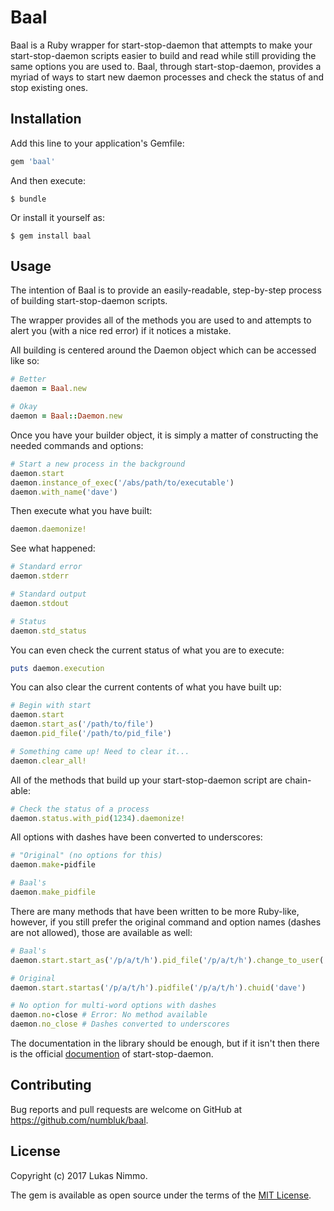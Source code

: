# Baal

Baal is a Ruby wrapper for start-stop-daemon that attempts to make your start-stop-daemon scripts easier to build and
read while still providing the same options you are used to. Baal, through start-stop-daemon, provides a myriad of ways
to start new daemon processes and check the status of and stop existing ones.

## Installation

Add this line to your application's Gemfile:

```ruby
gem 'baal'
```

And then execute:

    $ bundle

Or install it yourself as:

    $ gem install baal

## Usage

The intention of Baal is to provide an easily-readable, step-by-step process of building start-stop-daemon scripts.

The wrapper provides all of the methods you are used to and attempts to alert you (with a nice red error) if it notices
a mistake.

All building is centered around the Daemon object which can be accessed like so:

```ruby
# Better
daemon = Baal.new

# Okay
daemon = Baal::Daemon.new
```

Once you have your builder object, it is simply a matter of constructing the needed commands and options:

```ruby
# Start a new process in the background
daemon.start
daemon.instance_of_exec('/abs/path/to/executable')
daemon.with_name('dave')
```

Then execute what you have built:

```ruby
daemon.daemonize!
```

See what happened:

```ruby
# Standard error
daemon.stderr

# Standard output
daemon.stdout

# Status
daemon.std_status
```

You can even check the current status of what you are to execute:

```ruby
puts daemon.execution
```

You can also clear the current contents of what you have built up:

```ruby
# Begin with start
daemon.start
daemon.start_as('/path/to/file')
daemon.pid_file('/path/to/pid_file')

# Something came up! Need to clear it...
daemon.clear_all!
```

All of the methods that build up your start-stop-daemon script are chain-able:

```ruby
# Check the status of a process
daemon.status.with_pid(1234).daemonize!
```

All options with dashes have been converted to underscores:

```ruby
# "Original" (no options for this)
daemon.make-pidfile

# Baal's
daemon.make_pidfile
```
 
There are many methods that have been written to be more Ruby-like, however, if you still prefer the original
command and option names (dashes are not allowed), those are available as well:

```ruby
# Baal's
daemon.start.start_as('/p/a/t/h').pid_file('/p/a/t/h').change_to_user('dave')

# Original
daemon.start.startas('/p/a/t/h').pidfile('/p/a/t/h').chuid('dave')

# No option for multi-word options with dashes
daemon.no-close # Error: No method available
daemon.no_close # Dashes converted to underscores
```

The documentation in the library should be enough, but if it isn't then there is the official 
[documention](https://manpages.debian.org/jessie/dpkg/start-stop-daemon.8.en.html) of start-stop-daemon.

## Contributing

Bug reports and pull requests are welcome on GitHub at https://github.com/numbluk/baal.

## License

Copyright (c) 2017 Lukas Nimmo.

The gem is available as open source under the terms of the [MIT License](http://opensource.org/licenses/MIT).

